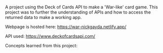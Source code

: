 A project using the Deck of Cards API to make a 'War-like' card game. This project was to further the understanding of APIs and how to access the returned data to make a working app. 

Webpage is hosted here: https://war-nickgayda.netlify.app/

API used: https://www.deckofcardsapi.com/

Concepts learned from this project:
